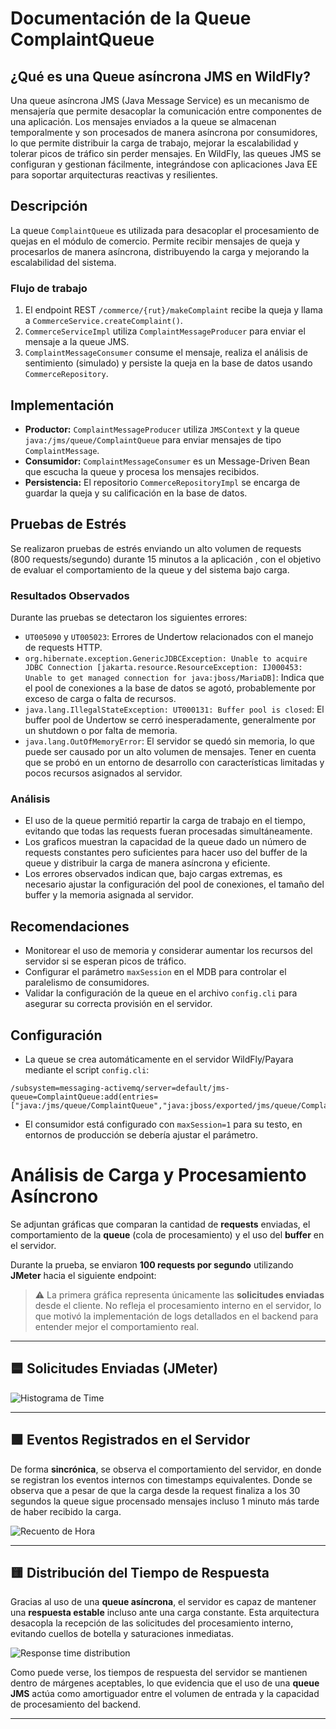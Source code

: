 # Documentación de la Queue ComplaintQueue

## ¿Qué es una Queue asíncrona JMS en WildFly?
Una queue asíncrona JMS (Java Message Service) es un mecanismo de mensajería que permite desacoplar la comunicación entre componentes de una aplicación. Los mensajes enviados a la queue se almacenan temporalmente y son procesados de manera asíncrona por consumidores, lo que permite distribuir la carga de trabajo, mejorar la escalabilidad y tolerar picos de tráfico sin perder mensajes. En WildFly, las queues JMS se configuran y gestionan fácilmente, integrándose con aplicaciones Java EE para soportar arquitecturas reactivas y resilientes.

## Descripción
La queue `ComplaintQueue` es utilizada para desacoplar el procesamiento de quejas en el módulo de comercio. Permite recibir mensajes de queja y procesarlos de manera asíncrona, distribuyendo la carga y mejorando la escalabilidad del sistema.

### Flujo de trabajo
1. El endpoint REST `/commerce/{rut}/makeComplaint` recibe la queja y llama a `CommerceService.createComplaint()`.
2. `CommerceServiceImpl` utiliza `ComplaintMessageProducer` para enviar el mensaje a la queue JMS.
3. `ComplaintMessageConsumer` consume el mensaje, realiza el análisis de sentimiento (simulado) y persiste la queja en la base de datos usando `CommerceRepository`.

## Implementación
- **Productor:** `ComplaintMessageProducer` utiliza `JMSContext` y la queue `java:/jms/queue/ComplaintQueue` para enviar mensajes de tipo `ComplaintMessage`.
- **Consumidor:** `ComplaintMessageConsumer` es un Message-Driven Bean que escucha la queue y procesa los mensajes recibidos.
- **Persistencia:** El repositorio `CommerceRepositoryImpl` se encarga de guardar la queja y su calificación en la base de datos.

## Pruebas de Estrés
Se realizaron pruebas de estrés enviando un alto volumen de requests (800 requests/segundo) durante  15 minutos a la aplicación , con el objetivo de evaluar el comportamiento de la queue y del sistema bajo carga.

### Resultados Observados
Durante las pruebas se detectaron los siguientes errores:

- `UT005090` y `UT005023`: Errores de Undertow relacionados con el manejo de requests HTTP.  
- `org.hibernate.exception.GenericJDBCException: Unable to acquire JDBC Connection [jakarta.resource.ResourceException: IJ000453: Unable to get managed connection for java:jboss/MariaDB]`: Indica que el pool de conexiones a la base de datos se agotó, probablemente por exceso de carga o falta de recursos.
- `java.lang.IllegalStateException: UT000131: Buffer pool is closed`: El buffer pool de Undertow se cerró inesperadamente, generalmente por un shutdown o por falta de memoria.
- `java.lang.OutOfMemoryError`: El servidor se quedó sin memoria, lo que puede ser causado por un alto volumen de mensajes. Tener en cuenta que se probó en un entorno de desarrollo con características limitadas y pocos recursos asignados al servidor.

### Análisis
- El uso de la queue permitió repartir la carga de trabajo en el tiempo, evitando que todas las requests fueran procesadas simultáneamente.
- Los graficos muestran la capacidad de la queue dado un número de requests constantes pero suficientes para hacer uso del buffer de la queue y distribuir la carga de manera asíncrona y eficiente.
- Los errores observados indican que, bajo cargas extremas, es necesario ajustar la configuración del pool de conexiones, el tamaño del buffer y la memoria asignada al servidor.

## Recomendaciones
- Monitorear el uso de memoria y considerar aumentar los recursos del servidor si se esperan picos de tráfico.
- Configurar el parámetro `maxSession` en el MDB para controlar el paralelismo de consumidores.
- Validar la configuración de la queue en el archivo `config.cli` para asegurar su correcta provisión en el servidor.

## Configuración
- La queue se crea automáticamente en el servidor WildFly/Payara mediante el script `config.cli`:

```
/subsystem=messaging-activemq/server=default/jms-queue=ComplaintQueue:add(entries=["java:/jms/queue/ComplaintQueue","java:jboss/exported/jms/queue/ComplaintQueue"])
```

- El consumidor está configurado con `maxSession=1` para su testo, en entornos de producción se debería ajustar el parámetro.


# Análisis de Carga y Procesamiento Asíncrono

Se adjuntan gráficas que comparan la cantidad de **requests** enviadas, el comportamiento de la **queue** (cola de procesamiento) y el uso del **buffer** en el servidor.

Durante la prueba, se enviaron **100 requests por segundo** utilizando **JMeter** hacia el siguiente endpoint:


> ⚠️ La primera gráfica representa únicamente las **solicitudes enviadas** desde el cliente. No refleja el procesamiento interno en el servidor, lo que motivó la implementación de logs detallados en el backend para entender mejor el comportamiento real.

---

## 🟦 Solicitudes Enviadas (JMeter)

![Histograma de Time](https://github.com/user-attachments/assets/fb3b745d-f943-40cf-b46c-b49299de8628)

---

## 🟩 Eventos Registrados en el Servidor

De forma **sincrónica**, se observa el comportamiento del servidor, en donde se registran los eventos internos con timestamps equivalentes. Donde se observa que a pesar de que la carga desde la request finaliza a los 30 segundos la queue sigue procensado mensajes incluso 1 minuto más tarde de haber recibido la carga.

![Recuento de Hora](https://github.com/user-attachments/assets/c89fd400-8a71-4cc7-9207-b2c681e355ca)

---

## 🟨 Distribución del Tiempo de Respuesta

Gracias al uso de una **queue asíncrona**, el servidor es capaz de mantener una **respuesta estable** incluso ante una carga constante. Esta arquitectura desacopla la recepción de las solicitudes del procesamiento interno, evitando cuellos de botella y saturaciones inmediatas.

![Response time distribution](https://github.com/user-attachments/assets/fe67662e-31cc-4f4b-9f0e-dfc1bb60fff7)

Como puede verse, los tiempos de respuesta del servidor se mantienen dentro de márgenes aceptables, lo que evidencia que el uso de una **queue JMS** actúa como amortiguador entre el volumen de entrada y la capacidad de procesamiento del backend.


---
